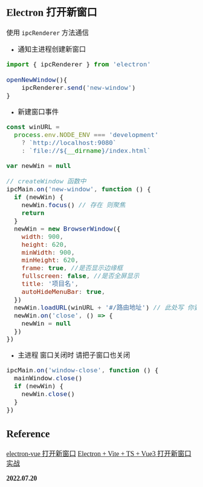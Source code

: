 <font size=4 face='楷体'>

## Electron 打开新窗口

使用 `ipcRenderer` 方法通信

- 通知主进程创建新窗口

```javascript
import { ipcRenderer } from 'electron'

openNewWindow(){
    ipcRenderer.send('new-window')
}
```

- 新建窗口事件

```javascript
const winURL =
  process.env.NODE_ENV === 'development'
    ? `http://localhost:9080`
    : `file://${__dirname}/index.html`

var newWin = null

// createWindow 函数中
ipcMain.on('new-window', function () {
  if (newWin) {
    newWin.focus() // 存在 则聚焦
    return
  }
  newWin = new BrowserWindow({
    width: 900,
    height: 620,
    minWidth: 900,
    minHeight: 620,
    frame: true, //是否显示边缘框
    fullscreen: false, //是否全屏显示
    title: '项目名',
    autoHideMenuBar: true,
  })
  newWin.loadURL(winURL + '#/路由地址') // 此处写 你要打开的路由地址
  newWin.on('close', () => {
    newWin = null
  })
})
```

- 主进程 窗口关闭时 请把子窗口也关闭

```javascript
ipcMain.on('window-close', function () {
  mainWindow.close()
  if (newWin) {
    newWin.close()
  }
})
```

## Reference

[electron-vue 打开新窗口](https://blog.csdn.net/qq_42540900/article/details/121948856)
[Electron + Vite + TS + Vue3 打开新窗口实战](https://zhuanlan.zhihu.com/p/523357988)

**2022.07.20**
